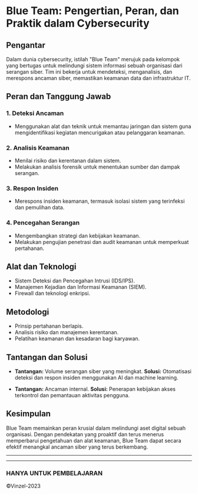 
# Blue Team: Pengertian, Peran, dan Praktik dalam Cybersecurity

## Pengantar
Dalam dunia cybersecurity, istilah "Blue Team" merujuk pada kelompok yang bertugas untuk melindungi sistem informasi sebuah organisasi dari serangan siber. Tim ini bekerja untuk mendeteksi, menganalisis, dan merespons ancaman siber, memastikan keamanan data dan infrastruktur IT.

## Peran dan Tanggung Jawab
### 1. Deteksi Ancaman
- Menggunakan alat dan teknik untuk memantau jaringan dan sistem guna mengidentifikasi kegiatan mencurigakan atau pelanggaran keamanan.

### 2. Analisis Keamanan
- Menilai risiko dan kerentanan dalam sistem.
- Melakukan analisis forensik untuk menentukan sumber dan dampak serangan.

### 3. Respon Insiden
- Merespons insiden keamanan, termasuk isolasi sistem yang terinfeksi dan pemulihan data.

### 4. Pencegahan Serangan
- Mengembangkan strategi dan kebijakan keamanan.
- Melakukan pengujian penetrasi dan audit keamanan untuk memperkuat pertahanan.

## Alat dan Teknologi
- Sistem Deteksi dan Pencegahan Intrusi (IDS/IPS).
- Manajemen Kejadian dan Informasi Keamanan (SIEM).
- Firewall dan teknologi enkripsi.

## Metodologi
- Prinsip pertahanan berlapis.
- Analisis risiko dan manajemen kerentanan.
- Pelatihan keamanan dan kesadaran bagi karyawan.

## Tantangan dan Solusi
- **Tantangan:** Volume serangan siber yang meningkat.
  **Solusi:** Otomatisasi deteksi dan respon insiden menggunakan AI dan machine learning.

- **Tantangan:** Ancaman internal.
  **Solusi:** Penerapan kebijakan akses terkontrol dan pemantauan aktivitas pengguna.

## Kesimpulan
Blue Team memainkan peran krusial dalam melindungi aset digital sebuah organisasi. Dengan pendekatan yang proaktif dan terus menerus memperbarui pengetahuan dan alat keamanan, Blue Team dapat secara efektif menangkal ancaman siber yang terus berkembang.

---


---------------
### HANYA UNTUK PEMBELAJARAN
 ©Vinzel-2023

